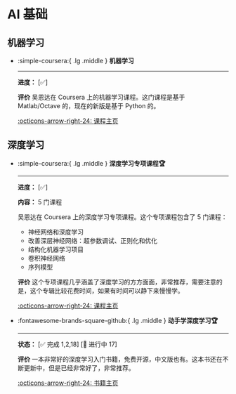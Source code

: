 # AI 基础

## 机器学习

<div class="grid cards" markdown>

-  :simple-coursera:{ .lg .middle } __机器学习__
    
    ---

    **进度：** [✅]
    
    **评价** 吴恩达在 Coursera 上的机器学习课程。这门课程是基于 Matlab/Octave 的，现在的新版是基于 Python 的。
    
    [:octicons-arrow-right-24: <a href="https://www.coursera.org/learn/machine-learning-course/" target="_blank"> 课程主页 </a>](#)

</div>

## 深度学习

<div class="grid cards" markdown>

-  :simple-coursera:{ .lg .middle } __深度学习专项课程🏆__
    
    ---

    **进度：** [✅]

    **内容：** 5 门课程
    
    吴恩达在 Coursera 上的深度学习专项课程。这个专项课程包含了 5 门课程：
    
    - 神经网络和深度学习
    - 改善深层神经网络：超参数调试、正则化和优化
    - 结构化机器学习项目
    - 卷积神经网络
    - 序列模型
    
    **评价** 这个专项课程几乎涵盖了深度学习的方方面面，非常推荐，需要注意的是，这个专辑比较花费时间，如果有时间可以静下来慢慢学。
    
    [:octicons-arrow-right-24: <a href="https://www.coursera.org/specializations/deep-learning" target="_blank"> 课程主页 </a>](#)

-   :fontawesome-brands-square-github:{ .lg .middle } __动手学深度学习🏆__

    --- 

    **状态：** [✅ 完成 1,2,18] [🚧 进行中 17]

    **评价** 一本非常好的深度学习入门书籍，免费开源，中文版也有。这本书还在不断更新中，但是已经非常好了，非常推荐。

    [:octicons-arrow-right-24: <a href="https://zh.d2l.ai/" target="_blank"> 书籍主页 </a>](#)

</div>


